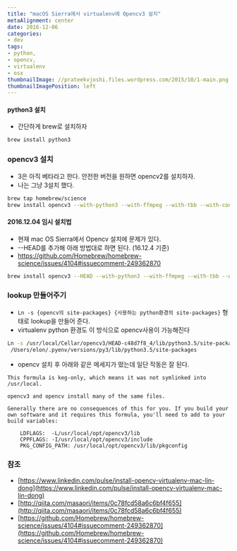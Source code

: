 ```yaml
---
title: "macOS Sierra에서 virtualenv에 Opencv3 설치"
metaAlignment: center
date: 2016-12-06
categories:
- dev
tags:
- python, 
- opencv, 
- virtualenv
- osx
thumbnailImage: //prateekvjoshi.files.wordpress.com/2015/10/1-main.png
thumbnailImagePosition: left
---
```



<!--more-->

#### python3 설치
- 간단하게 brew로 설치하자

```bash
brew install python3
```

### opencv3 설치
- 3은 아직 베타라고 한다. 안전한 버전을 원하면 opencv2를 설치하자.
- 나는 그냥 3설치 했다.

```bash
brew tap homebrew/science
brew install opencv3 --with-python3 --with-ffmpeg --with-tbb --with-contrib
```


#### 2016.12.04 임시 설치법
- 현재 mac OS Sierra에서 Opencv 설치에 문제가 있다.
- --HEAD를 추가해 아래 방법대로 하면 된다. (16.12.4 기준)
- https://github.com/Homebrew/homebrew-science/issues/4104#issuecomment-249362870

```bash
brew install opencv3 --HEAD --with-python3 --with-ffmpeg --with-tbb --with-contrib
```

### lookup 만들어주기
- `Ln -s {opencv의 site-packages} {사용하는 python환경의 site-packages}` 형태로 lookup을 만들어 준다.
- virtualenv python 환경도 이 방식으로 opencv사용이 가능해진다

```bash
Ln -s /usr/local/Cellar/opencv3/HEAD-c48d7f8_4/lib/python3.5/site-packages/cv2.cpython-35m-darwin.so
 /Users/elon/.pyenv/versions/py3/lib/python3.5/site-packages
```


- opencv 설치 후 아래와 같은 메세지가 떴는데 일단 작동은 잘 된다.

```
This formula is keg-only, which means it was not symlinked into /usr/local.

opencv3 and opencv install many of the same files.

Generally there are no consequences of this for you. If you build your
own software and it requires this formula, you'll need to add to your
build variables:

    LDFLAGS:  -L/usr/local/opt/opencv3/lib
    CPPFLAGS: -I/usr/local/opt/opencv3/include
    PKG_CONFIG_PATH: /usr/local/opt/opencv3/lib/pkgconfig
```

### 참조

- [https://www.linkedin.com/pulse/install-opencv-virtualenv-mac-lin-dong](https://www.linkedin.com/pulse/install-opencv-virtualenv-mac-lin-dong)
- [http://qiita.com/masaori/items/0c78fcd58a6c6bf4f655](http://qiita.com/masaori/items/0c78fcd58a6c6bf4f655)
- [https://github.com/Homebrew/homebrew-science/issues/4104#issuecomment-249362870](https://github.com/Homebrew/homebrew-science/issues/4104#issuecomment-249362870)
